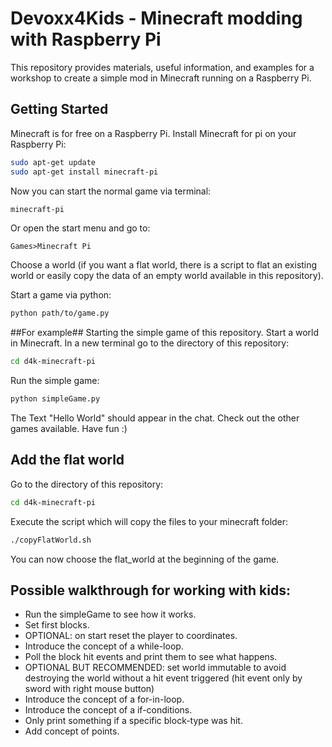 # Devoxx4Kids - Minecraft modding with Raspberry Pi
This repository provides materials, useful information, and examples for a workshop to create a simple mod in Minecraft running on a Raspberry Pi.

## Getting Started
Minecraft is for free on a Raspberry Pi.
Install Minecraft for pi on your Raspberry Pi:
```sh
sudo apt-get update
sudo apt-get install minecraft-pi
```
Now you can start the normal game via terminal:
```sh
minecraft-pi
```
Or open the start menu and go to:
```
Games>Minecraft Pi
```
Choose a world (if you want a flat world, there is a script to flat an existing world or easily copy the data of an empty world available in this repository).

Start a game via python:
```sh
python path/to/game.py
```

##For example##
Starting the simple game of this repository.
Start a world in Minecraft.
In a new terminal go to the directory of this repository:
```sh
cd d4k-minecraft-pi
```
Run the simple game:
```sh
python simpleGame.py
```
The Text "Hello World" should appear in the chat.
Check out the other games available. Have fun :)

## Add the flat world
Go to the directory of this repository:
```sh
cd d4k-minecraft-pi
```
Execute the script which will copy the files to your minecraft folder:
```sh
./copyFlatWorld.sh
```
You can now choose the flat_world at the beginning of the game.

## Possible walkthrough for working with kids:
* Run the simpleGame to see how it works.
* Set first blocks.
* OPTIONAL: on start reset the player to coordinates.
* Introduce the concept of a while-loop.
* Poll the block hit events and print them to see what happens.
* OPTIONAL BUT RECOMMENDED: set world immutable to avoid destroying the world without a hit event triggered (hit event only by sword with right mouse button)
* Introduce the concept of a for-in-loop.
* Introduce the concept of a if-conditions.
* Only print something if a specific block-type was hit.
* Add concept of points.

